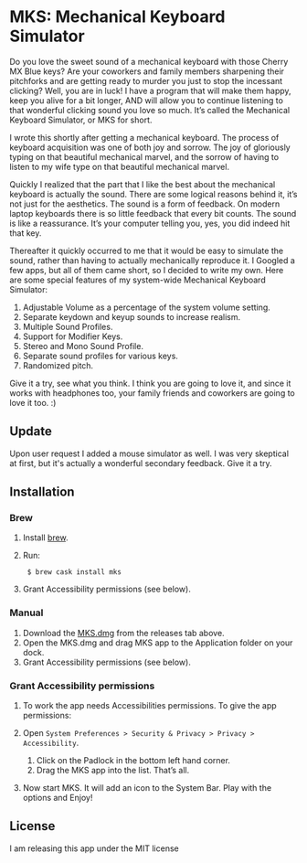 # MKS: Mechanical Keyboard Simulator

Do you love the sweet sound of a mechanical keyboard with those Cherry MX Blue keys? Are your coworkers and family members sharpening their pitchforks and are getting ready to murder you just to stop the incessant clicking? Well, you are in luck! I have a program that will make them happy, keep you alive for a bit longer, AND will allow you to continue listening to that wonderful clicking sound you love so much. It’s called the Mechanical Keyboard Simulator, or MKS for short.

I wrote this shortly after getting a mechanical keyboard. The process of keyboard acquisition was one of both joy and sorrow. The joy of gloriously typing on that beautiful mechanical marvel, and the sorrow of having to listen to my wife type on that beautiful mechanical marvel.

Quickly I realized that the part that I like the best about the mechanical keyboard is actually the sound. There are some logical reasons behind it, it’s not just for the aesthetics. The sound is a form of feedback. On modern laptop keyboards there is so little feedback that every bit counts. The sound is like a reassurance. It’s your computer telling you, yes, you did indeed hit that key.

Thereafter it quickly occurred to me that it would be easy to simulate the sound, rather than having to actually mechanically reproduce it. I Googled a few apps, but all of them came short, so I decided to write my own. Here are some special features of my system-wide Mechanical Keyboard Simulator:

1. Adjustable Volume as a percentage of the system volume setting.
1. Separate keydown and keyup sounds to increase realism.
1. Multiple Sound Profiles.
1. Support for Modifier Keys.
1. Stereo and Mono Sound Profile.
1. Separate sound profiles for various keys.
1. Randomized pitch.

Give it a try, see what you think. I think you are going to love it, and since it works with headphones too, your family friends and coworkers are going to love it too. :)

## Update

Upon user request I added a mouse simulator as well. I was very skeptical at first, but it's actually a wonderful secondary feedback. Give it a try.

## Installation

### Brew

1. Install [brew](https://brew.sh/).
1. Run:

        $ brew cask install mks

1. Grant Accessibility permissions (see below).

### Manual

1. Download the [MKS.dmg](https://github.com/x0054/MKS/releases/latest) from the releases tab above.
1. Open the MKS.dmg and drag MKS app to the Application folder on your dock.
1. Grant Accessibility permissions (see below).

### Grant Accessibility permissions

1. To work the app needs Accessibilities permissions. To give the app permissions:
   
1. Open `System Preferences > Security & Privacy > Privacy > Accessibility`.
   1. Click on the Padlock in the bottom left hand corner.
   1. Drag the MKS app into the list. That’s all.
   
1. Now start MKS. It will add an icon to the System Bar. Play with the options and Enjoy!

## License

I am releasing this app under the MIT license